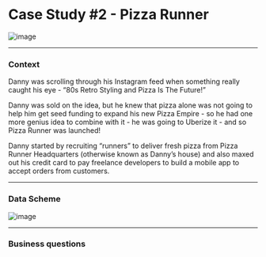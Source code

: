 <h1>Case Study #2 - Pizza Runner</h1>

![image](https://github.com/user-attachments/assets/bee175e7-c141-4919-bd57-f27af3e47fd8)
<hr>
<h3>Context</h3>
Danny was scrolling through his Instagram feed when something really caught his eye - “80s Retro Styling and Pizza Is The Future!”

Danny was sold on the idea, but he knew that pizza alone was not going to help him get seed funding to expand his new Pizza Empire - so he had one more genius idea to combine with it - he was going to Uberize it - and so Pizza Runner was launched!

Danny started by recruiting “runners” to deliver fresh pizza from Pizza Runner Headquarters (otherwise known as Danny’s house) and also maxed out his credit card to pay freelance developers to build a mobile app to accept orders from customers.
<hr>
<h3>Data Scheme</h3>

![image](https://github.com/user-attachments/assets/782cd87b-56d0-4c2a-974a-d30ecdd48e1b)
<hr>
<h3>Business questions</h3>
